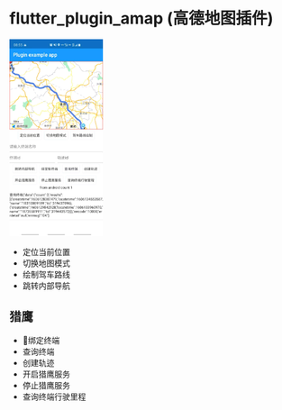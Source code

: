 # flutter_plugin_amap (高德地图插件)


 <img src="./image/app.jpg " height="350"/>

* 定位当前位置
* 切换地图模式
* 绘制驾车路线
* 跳转内部导航


## 猎鹰
  * 绑定终端
  * 查询终端
  * 创建轨迹
  * 开启猎鹰服务
  * 停止猎鹰服务
  * 查询终端行驶里程